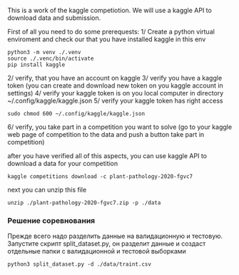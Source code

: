 This is a work of the kaggle competiotion. We will use a kaggle API to download data and submission.

First of all you need to do some prerequests:
1/ Create a python virtual enviroment and check our that you have installed kaggle in this env
```
python3 -m venv ./.venv
source ./.venc/bin/activate
pip install kaggle
```
2/ verify, that you have an account on kaggle
3/ verify you have a kaggle token (you can create and download new token on you kaggle account in settings)
4/ verify your kaggle token is on you local computer in directory ~/.config/kaggle/kaggle.json
5/ verify your kaggle token has right access
```
sudo chmod 600 ~/.config/kaggle/kaggle.json
```
6/ verify, you take part in a competition you want to solve (go to your kaggle web page of competition to the data and push a button take part in competition)

after you have verified all of this aspects, you can use kaggle API to download a data for your competition
```
kaggle competitions download -c plant-pathology-2020-fgvc7
```

next you can unzip this file
```
unzip ./plant-pathology-2020-fgvc7.zip -p ./data
```


### Решение соревнования

Прежде всего надо разделить данные на валидационную и тестовую. Запустите скрипт split_dataset.py, он разделит данные и создаст отдельные папки
с валидационной и тестовой выборками
```
python3 split_dataset.py -d ./data/traint.csv
```